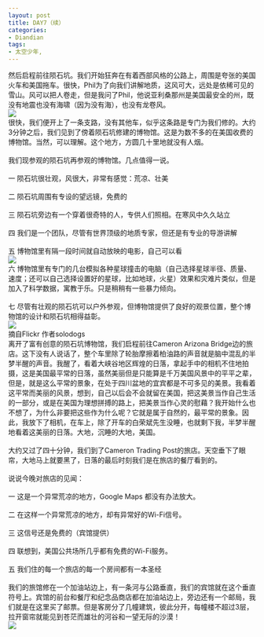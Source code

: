 ```yaml
---
layout: post
title: DAY7（续）
categories:
- Diandian
tags:
- 太空少年, 
---
```

然后启程前往陨石坑。我们开始狂奔在有着西部风格的公路上，周围是夸张的美国火车和美国拖车。很快，Phil为了向我们讲解地质，这风可大，远处是依稀可见的雪山。风可以把人卷走，但是我问了Phil，他说亚利桑那州是美国最安全的州，既没有地震也没有海啸（因为没有海），也没有龙卷风。
<br />
<img src="http://m2.img.srcdd.com/farm4/d/2012/0627/10/2747BFB49E08CBBF5827905E84353F2D_B500_900_500_375.JPEG" />
<br />很快，我们便开上了一条支路，没有其他车，似乎这条路是专门为我们修的。大约3分钟之后，我们见到了傍着陨石坑修建的博物馆。这是为数不多的在美国收费的博物馆。当然，可以理解。这个地方，方圆几十里地就没有人烟。
<br />
<br />我们现参观的陨石坑再参观的博物馆。几点值得一说。
<br />
<br />一 陨石坑很壮观，风很大，非常有感觉：荒凉、壮美
<br />
<br />二 陨石坑周围有专设的望远镜，免费的
<br />
<br />三 陨石坑旁边有一个穿着很奇特的人，专供人们照相。在寒风中久久站立
<br />
<br />四 我们是一个团队，尽管有世界顶级的地质专家，但还是有专业的导游讲解
<br />
<br />五 博物馆里有隔一段时间就自动放映的电影，自己可以看
<br />
<img src="http://m1.img.srcdd.com/farm4/d/2012/0627/10/B5F7AE4DCC4E004384BFC758E95437B9_B500_900_500_375.JPEG" />
<br />六 博物馆里有专门的几台模拟各种星球撞击的电脑（自己选择星球半径、质量、速度；还可以自己选择设置好的星球，比如地球，火星）效果和灾难片类似，但是加入了科学数据，寓教于乐。只是稍稍有一些暴力倾向。
<br />
<br />七 尽管有壮观的陨石坑可以户外参观，但博物馆提供了良好的观景位置，整个博物馆的设计和陨石坑相得益彰。
<br />
<img src="http://m1.img.srcdd.com/farm5/d/2012/0627/10/4FF1C40EAAB18017A1A60F3D6A44CA33_B500_900_484_316.PNG" />
<br />摘自Flickr 作者solodogs
<br />离开了富有创意的陨石坑博物馆，我们启程前往Cameron Arizona Bridge边的旅店。这下没有人说话了，整个车里除了轮胎摩擦着柏油路的声音就是脑中混乱的半梦半醒的声音。我醒了，看着大峡谷地区辉煌的日落，拿起手中的相机不住地拍摄，这是美国最平常的日落，虽然美丽但是只能算是千万美国风景中的平平之辈，但是，就是这么平常的景象，在处于四川盆地的宜宾都是不可多见的美景。我看着这平常而美丽的风景，想到，自己以后会不会就留在美国，把这美景当作自己生活的一部分，或是在美国为理想拼搏的路上，把美景当作心灵的慰藉？我开始什么也不想了，为什么非要把这些作为什么呢？它就是属于自然的，最平常的景象。因此，我放下了相机，在车上，除了开车的白荣斌先生没睡，也就剩下我，半梦半醒地看着这美丽的日落。大地，沉睡的大地，美国。
<br />
<br />大约又过了四十分钟，我们到了Cameron Trading Post的旅店。天空垂下了眼帘，大地马上就要黑了，日落的最后时刻我们是在旅店的餐厅看到的。
<br />
<br />说说今晚对旅店的见闻：
<br />
<br />一 这是一个异常荒凉的地方，Google Maps 都没有办法放大。
<br />
<br />二 在这样一个异常荒凉的地方，却有异常好的Wi-Fi信号。
<br />
<br />三 这信号还是免费的（宾馆提供）
<br />
<br />四 联想到，美国公共场所几乎都有免费的Wi-Fi服务。
<br />
<br />五 我们住的每一个旅店的每一个房间都有一本圣经
<br />
<br />我们的旅馆修在一个加油站边上，有一条河与公路垂直，我们的宾馆就在这个垂直符号上。宾馆的前台和餐厅和纪念品商店都在加油站边上，旁边还有一个邮局，我们就是在这里买了邮票。但是客房分了几幢建筑，彼此分开，每幢楼不超过3层，拉开窗帘就能见到苍茫而雄壮的河谷和一望无际的沙漠！
<br />
<img src="http://m3.img.srcdd.com/farm4/d/2012/0627/10/99B94F8B61DFC20BA3CB044B841E7037_B500_900_500_334.JPEG" />